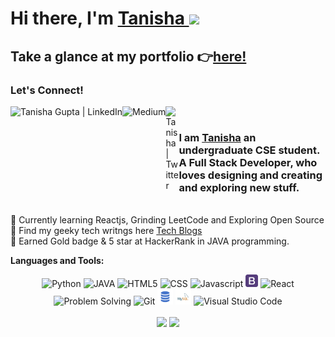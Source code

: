 # Hi there, I'm <a href="https://tanishagupta1.github.io/Tanisha-Gupta-portfolio/">Tanisha </a><img src="https://media.giphy.com/media/hvRJCLFzcasrR4ia7z/giphy.gif" width="30px">
## Take a glance at my portfolio 👉<a href="https://tanishagupta1.github.io/Tanisha-Gupta-portfolio/">here!</a>
### Let's Connect!
<a href="https://www.linkedin.com/in/tanisha-gupta1/">
  <img align="left" alt="Tanisha Gupta | LinkedIn"
    src="https://img.shields.io/badge/linkedin-%230077B5.svg?&style=for-the-badge&logo=linkedin&logoColor=white" />
</a>
<a href="https://tanishagupta213.medium.com/">
  <img align="left" alt="Medium"
    src="https://img.shields.io/badge/medium-%2312100E.svg?&style=for-the-badge&logo=medium&logoColor=white"
    height=25" />
</a>
<a href="https://twitter.com/tanisha_gupta12">
  <img align="left" alt="Tanisha | Twitter" width="21px"
    src="https://raw.githubusercontent.com/anuraghazra/anuraghazra/master/assets/twitter.svg" />
</a>

<br />

<h3>I am <a href="https://tanishagupta1.github.io/Tanisha-Gupta-portfolio/">Tanisha</a> an undergraduate CSE student. A Full Stack Developer, who loves designing and creating and exploring new stuff.</h3>                                                                                            
<br>
🔭 Currently learning Reactjs, Grinding LeetCode and Exploring Open Source
 </br>                                                                                           
🌱 Find my geeky tech writngs here <a href="https://tanishagupta213.medium.com/">Tech Blogs</a> 
 </br>
 🏅 Earned Gold badge & 5 star at HackerRank in JAVA programming.
 </br>                                                                                                                                                                           


**Languages and Tools:**
<p align="center">
  <img title="Python" height="25"
    src="https://github.com/zumrudu-anka/zumrudu-anka/blob/master/images/python-original.svg">
  <img title="JAVA" height="25"
    src="https://raw.githubusercontent.com/zumrudu-anka/zumrudu-anka/29e7bccce86a6814a3a79f55bca2495f35aaec5f/images/java-original.svg">
  <img title="HTML5" height="25" src="https://github.com/zumrudu-anka/zumrudu-anka/blob/master/images/html5.svg">
  <img title="CSS" height="25" src="https://github.com/zumrudu-anka/zumrudu-anka/blob/master/images/css.svg">
  <img title="Javascript" height="20"
    src="https://github.com/zumrudu-anka/zumrudu-anka/blob/master/images/javascript.svg">
  <img height="20"
    src="https://raw.githubusercontent.com/github/explore/80688e429a7d4ef2fca1e82350fe8e3517d3494d/topics/bootstrap/bootstrap.png">
  <img title="React" height="25"
    src="https://github.com/zumrudu-anka/zumrudu-anka/blob/master/images/react-original.svg">
  <img title="Problem Solving" height="25"
    src="https://github.com/zumrudu-anka/zumrudu-anka/blob/master/images/problemSolving.png">
  <img title="Git" height="25" src="https://github.com/zumrudu-anka/zumrudu-anka/blob/master/images/git-original.svg">
  <img height="25"
    src="https://raw.githubusercontent.com/github/explore/80688e429a7d4ef2fca1e82350fe8e3517d3494d/topics/sql/sql.png">
  <img height="25"
    src="https://raw.githubusercontent.com/github/explore/80688e429a7d4ef2fca1e82350fe8e3517d3494d/topics/mysql/mysql.png">
  <img title="Visual Studio Code" height="25"
    src="https://github.com/zumrudu-anka/zumrudu-anka/blob/master/images/vscode.png">
      <br>
      <br>
                                                                                    
  <img width="48%" src="https://github-readme-stats.vercel.app/api?username=tanishagupta1&show_icons=true&theme=tokyonight" />
  <img width="48%" src="https://github-readme-streak-stats.herokuapp.com/?user=tanishagupta1&theme=tokyonight" />

                                                                                    
                                                                                    
                                                                                    
                                                                                    
